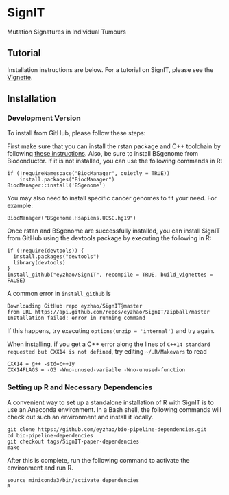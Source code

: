 # SignIT
Mutation Signatures in Individual Tumours

## Tutorial

Installation instructions are below. For a tutorial on SignIT, please see the [Vignette](https://eyzhao.github.io/SignIT/vignette.html).

## Installation

### Development Version

To install from GitHub, please follow these steps:

First make sure that you can install the rstan package and C++ toolchain by following [these instructions](https://github.com/stan-dev/rstan/wiki/RStan-Getting-Started). Also, be sure to install BSgenome from Bioconductor. If it is not installed, you can use the following commands in R:

```{r}
if (!requireNamespace("BiocManager", quietly = TRUE))
    install.packages("BiocManager")
BiocManager::install('BSgenome')
```

You may also need to install specific cancer genomes to fit your need. For example:

```{r}
BiocManager("BSgenome.Hsapiens.UCSC.hg19")
```

Once rstan and BSgenome are successfully installed, you can install SignIT from GitHub using the devtools package by executing the following in R:

```{r}
if (!require(devtools)) {
  install.packages("devtools")
  library(devtools)
}
install_github("eyzhao/SignIT", recompile = TRUE, build_vignettes = FALSE)
```

A common error in `install_github` is 

```
Downloading GitHub repo eyzhao/SignIT@master
from URL https://api.github.com/repos/eyzhao/SignIT/zipball/master
Installation failed: error in running command
```

If this happens, try executing `options(unzip = 'internal')` and try again.

When installing, if you get a C++ error along the lines of `C++14 standard requested but CXX14 is not defined`, try editing `~/.R/Makevars` to read

```
CXX14 = g++ -std=c++1y
CXX14FLAGS = -O3 -Wno-unused-variable -Wno-unused-function
```

### Setting up R and Necessary Dependencies

A convenient way to set up a standalone installation of R with SignIT is to use an Anaconda environment. In a Bash shell, the following commands will check out such an environment and install it locally.

```{bash}
git clone https://github.com/eyzhao/bio-pipeline-dependencies.git
cd bio-pipeline-dependencies
git checkout tags/SignIT-paper-dependencies
make
```

After this is complete, run the following command to activate the environment and run R.

```{bash}
source miniconda3/bin/activate dependencies
R
```
